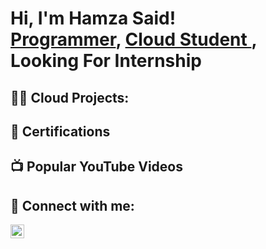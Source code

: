 <h1>Hi, I'm Hamza Said! <br/><a href="https://github.com/joshmadakor1">Programmer</a>, <a href="https://www.linkedin.com/in/joshmadakor/">Cloud Student </a>, <a> Looking For Internship</a></h1>

<h2>👨‍💻 Cloud Projects:</h2>

<h2>📝 Certifications </h2>

<h2>📺 Popular YouTube Videos</h2>


<h2> 🤳 Connect with me:</h2>
<img align="left" alt="JoshMadakor | LinkedIn" width="22px" src="https://cdn.jsdelivr.net/npm/simple-icons@v3/icons/linkedin.svg" />

[linkedin]: (https://www.linkedin.com/in/hamza-said-mohamed-b2101524b/)



